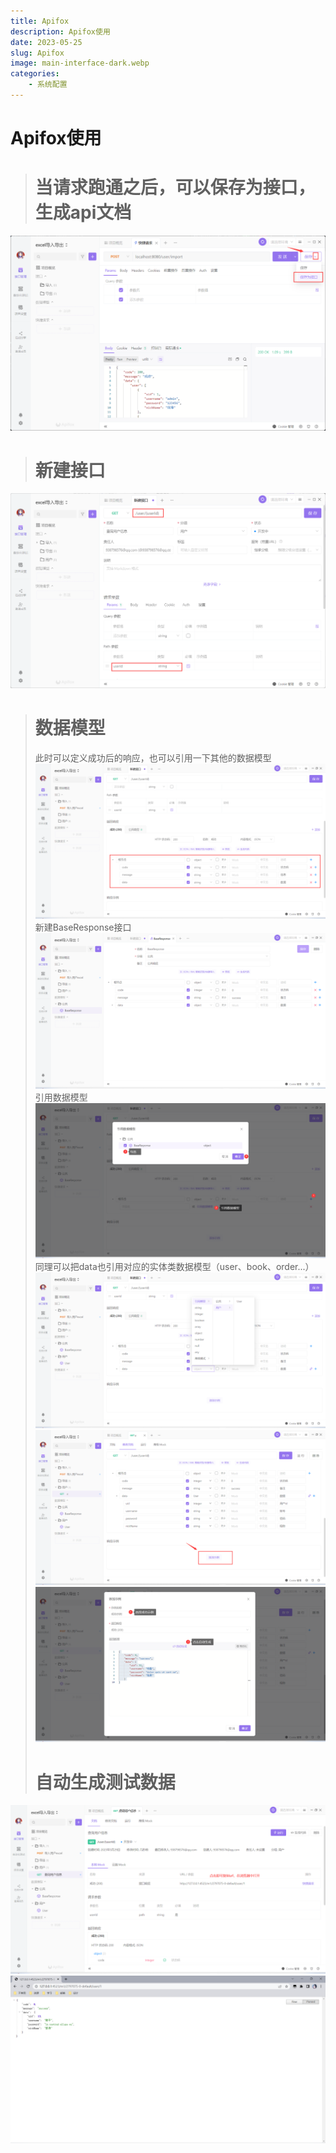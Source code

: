 ```yaml
---
title: Apifox
description: Apifox使用
date: 2023-05-25
slug: Apifox
image: main-interface-dark.webp
categories:
    - 系统配置
---
```

# Apifox使用
> # 当请求跑通之后，可以保存为接口，生成api文档
![保存为接口](https://raw.githubusercontent.com/IsUnderAchiever/markdown-img/master/PicGo01/202307132143521.png)
> # 新建接口
![新建接口](https://raw.githubusercontent.com/IsUnderAchiever/markdown-img/master/PicGo01/202307132143846.png)
> # 数据模型
> 此时可以定义成功后的响应，也可以引用一下其他的数据模型
![定义成功后的响应](https://raw.githubusercontent.com/IsUnderAchiever/markdown-img/master/PicGo01/202307132143387.png)
>新建BaseResponse接口
![新建BaseResponse接口](https://raw.githubusercontent.com/IsUnderAchiever/markdown-img/master/PicGo01/202307132143577.png)
>引用数据模型
![引用数据模型](https://raw.githubusercontent.com/IsUnderAchiever/markdown-img/master/PicGo01/202307132143967.png)
> 同理可以把data也引用对应的实体类数据模型（user、book、order...）
![data引用实体数据模型](https://raw.githubusercontent.com/IsUnderAchiever/markdown-img/master/PicGo01/202307132143959.png)
![添加示例](https://raw.githubusercontent.com/IsUnderAchiever/markdown-img/master/PicGo01/202307132143630.png)
![生成示例](https://raw.githubusercontent.com/IsUnderAchiever/markdown-img/master/PicGo01/202307132143145.png)
> # 自动生成测试数据
![测试数据](https://raw.githubusercontent.com/IsUnderAchiever/markdown-img/master/PicGo01/202307132143362.png)
![json数据](https://raw.githubusercontent.com/IsUnderAchiever/markdown-img/master/PicGo01/202307132143452.png)
